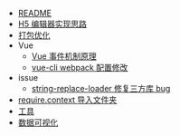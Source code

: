 - [README]()
- [H5 编辑器实现思路](./h5-editor)
- [打包优化](./package-optimization)
- Vue
    - [Vue 事件机制原理](./vue-event)
    - [vue-cli webpack 配置修改](./vue-cli-webpack)
- issue
    - [string-replace-loader 修复三方库 bug](./string-replace-loader)
- [require.context 导入文件夹](./require-context)
- [工具](./tool)
- [数据可视化](./visualization.md)
